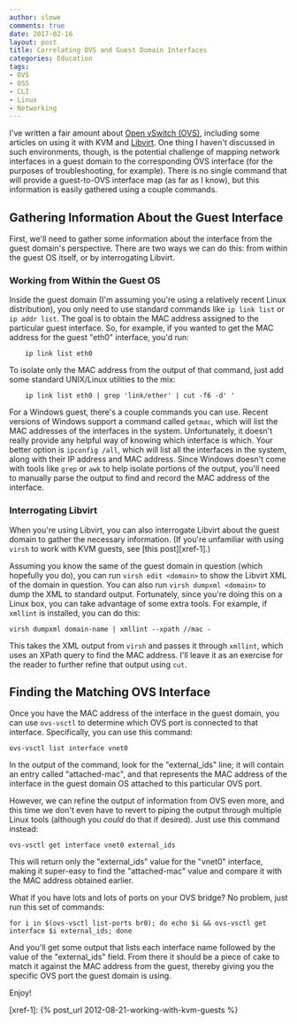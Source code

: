 ```yaml
---
author: slowe
comments: true
date: 2017-02-16
layout: post
title: Correlating OVS and Guest Domain Interfaces
categories: Education
tags:
- OVS
- OSS
- CLI
- Linux
- Networking
---
```


I've written a fair amount about [Open vSwitch (OVS)][link-1], including some articles on using it with KVM and [Libvirt][link-2]. One thing I haven't discussed in such environments, though, is the potential challenge of mapping network interfaces in a guest domain to the corresponding OVS interface (for the purposes of troubleshooting, for example). There is no single command that will provide a guest-to-OVS interface map (as far as I know), but this information is easily gathered using a couple commands.

## Gathering Information About the Guest Interface

First, we'll need to gather some information about the interface from the guest domain's perspective. There are two ways we can do this: from within the guest OS itself, or by interrogating Libvirt.

### Working from Within the Guest OS

Inside the guest domain (I'm assuming you're using a relatively recent Linux distribution), you only need to use standard commands like `ip link list` or `ip addr list`. The goal is to obtain the MAC address assigned to the particular guest interface. So, for example, if you wanted to get the MAC address for the guest "eth0" interface, you'd run:

        ip link list eth0

To isolate only the MAC address from the output of that command, just add some standard UNIX/Linux utilities to the mix:

        ip link list eth0 | grep 'link/ether' | cut -f6 -d' '

For a Windows guest, there's a couple commands you can use. Recent versions of Windows support a command called `getmac`, which will list the MAC addresses of the interfaces in the system. Unfortunately, it doesn't really provide any helpful way of knowing which interface is which. Your better option is `ipconfig /all`, which will list all the interfaces in the system, along with their IP address and MAC address. Since Windows doesn't come with tools like `grep` or `awk` to help isolate portions of the output, you'll need to manually parse the output to find and record the MAC address of the interface.

### Interrogating Libvirt

When you're using Libvirt, you can also interrogate Libvirt about the guest domain to gather the necessary information. (If you're unfamiliar with using `virsh` to work with KVM guests, see [this post][xref-1].)

Assuming you know the same of the guest domain in question (which hopefully you do), you can run `virsh edit <domain>` to show the Libvirt XML of the domain in question. You can also run `virsh dumpxml <domain>` to dump the XML to standard output. Fortunately, since you're doing this on a Linux box, you can take advantage of some extra tools. For example, if `xmllint` is installed, you can do this:

    virsh dumpxml domain-name | xmllint --xpath //mac -

This takes the XML output from `virsh` and passes it through `xmllint`, which uses an XPath query to find the MAC address. I'll leave it as an exercise for the reader to further refine that output using `cut`.

## Finding the Matching OVS Interface

Once you have the MAC address of the interface in the guest domain, you can use `ovs-vsctl` to determine which OVS port is connected to that interface. Specifically, you can use this command:

    ovs-vsctl list interface vnet0

In the output of the command, look for the "external_ids" line; it will contain an entry called "attached-mac", and that represents the MAC address of the interface in the guest domain OS attached to this particular OVS port.

However, we can refine the output of information from OVS even more, and this time we don't even have to revert to piping the output through multiple Linux tools (although you _could_ do that if desired). Just use this command instead:

    ovs-vsctl get interface vnet0 external_ids

This will return only the "external_ids" value for the "vnet0" interface, making it super-easy to find the "attached-mac" value and compare it with the MAC address obtained earlier.

What if you have lots and lots of ports on your OVS bridge? No problem, just run this set of commands:

    for i in $(ovs-vsctl list-ports br0); do echo $i && ovs-vsctl get interface $i external_ids; done

And you'll get some output that lists each interface name followed by the value of the "external_ids" field. From there it should be a piece of cake to match it against the MAC address from the guest, thereby giving you the specific OVS port the guest domain is using.

Enjoy!



[link-1]: https://openvswitch.org/
[link-2]: https://libvirt.org/
[xref-1]: {% post_url 2012-08-21-working-with-kvm-guests %}
